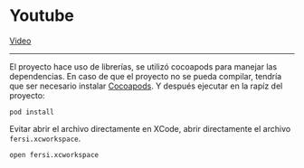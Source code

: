 # Youtube
[Video](https://youtu.be/zZF9nRn3e7o)

***

El proyecto hace uso de librerías, se utilizó cocoapods para manejar las dependencias. En caso de que el proyecto no se pueda compilar, tendría que ser necesario instalar [Cocoapods](https://cocoapods.org/). Y después ejecutar en la rapíz del proyecto:
```
pod install
```
Evitar abrir el archivo directamente en XCode, abrir directamente el archivo `fersi.xcworkspace`.
```
open fersi.xcworkspace
```
